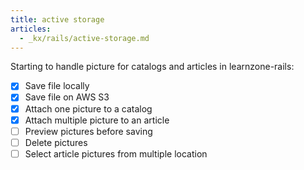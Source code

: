```yaml
---
title: active storage
articles:
  - _kx/rails/active-storage.md
---
```


Starting to handle picture for catalogs and articles in learnzone-rails:

- [x] Save file locally
- [x] Save file on AWS S3
- [x] Attach one picture to a catalog
- [x] Attach multiple picture to an article
- [ ] Preview pictures before saving
- [ ] Delete pictures
- [ ] Select article pictures from multiple location
